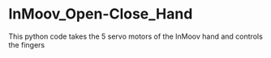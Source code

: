 # InMoov_Open-Close_Hand
This python code takes the 5 servo motors of the InMoov hand and controls the fingers
